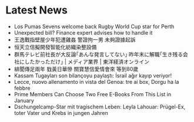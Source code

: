 # Latest News
-  Los Pumas Sevens welcome back Rugby World Cup star for Perth
-  Unexpected bill? Finance expert advises how to handle it
-  王逸戰指壁屋少年犯遭雞姦 警證拘一男 未夠證據起訴
-  恒天立信擬開發智能化紡織染整設備
-  群馬テレビ前社長が大反論｢あんな発言してない｣ 昨年末に解職｢生き残る会社にしたかっただけ｣ | メディア業界 | 東洋経済オンライン
-  緋聞傳足兩年 戥黃日華慘 關寶慧信愛情會來 等到80歲
-  Kassam Tugayları son bilançoyu paylaştı: İsrail ağır kayıp veriyor!
-  Lecce, nuovo allenamento in vista del Genoa: tre ai box, Dorgu ha la febbre
-  Prime Members Can Choose Two Free E-Books From This List in January
-  Dschungelcamp-Star mit tragischem Leben: Leyla Lahouar: Prügel-Ex, toter Vater und Krebs in jungen Jahren
